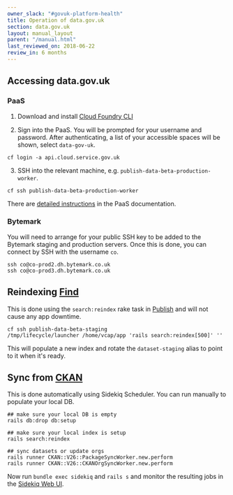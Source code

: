 ```yaml
---
owner_slack: "#govuk-platform-health"
title: Operation of data.gov.uk
section: data.gov.uk
layout: manual_layout
parent: "/manual.html"
last_reviewed_on: 2018-06-22
review_in: 6 months
---
```

[find]: apps/datagovuk_find
[publish]: apps/datagovuk_publish
[ckan]: apps/ckanext-datagovuk

## Accessing data.gov.uk

### PaaS

1. Download and install [Cloud Foundry CLI](https://github.com/cloudfoundry/cli#downloads)

2. Sign into the PaaS.  You will be prompted for your username and password.  After authenticating, a list of your accessible spaces will be shown, select `data-gov-uk`.

```
cf login -a api.cloud.service.gov.uk
```

3. SSH into the relevant machine, e.g. `publish-data-beta-production-worker`.

```
cf ssh publish-data-beta-production-worker
```

There are [detailed instructions](https://docs.cloud.service.gov.uk/get_started.html#set-up-command-line) in the PaaS documentation.

### Bytemark

You will need to arrange for your public SSH key to be added to the Bytemark staging and production servers.  Once this is done, you can connect by SSH with the username `co`.

```
ssh co@co-prod2.dh.bytemark.co.uk
ssh co@co-prod3.dh.bytemark.co.uk
```

## Reindexing [Find]

This is done using the `search:reindex` rake task in [Publish] and will not cause any app downtime.

```
cf ssh publish-data-beta-staging
/tmp/lifecycle/launcher /home/vcap/app 'rails search:reindex[500]' ''
```

This will populate a new index and rotate the `dataset-staging` alias to point to it when it's ready.

## Sync from [CKAN]

This is done automatically using Sidekiq Scheduler. You can run manually to populate your local DB.

```
## make sure your local DB is empty
rails db:drop db:setup

## make sure your local index is setup
rails search:reindex

## sync datasets or update orgs
rails runner CKAN::V26::PackageSyncWorker.new.perform
rails runner CKAN::V26::CKANOrgSyncWorker.new.perform
```

Now run `bundle exec sidekiq` and `rails s` and monitor the resulting jobs in the [Sidekiq Web UI](/manual/data-gov-uk-monitoring.html#sidekiq-publish).
